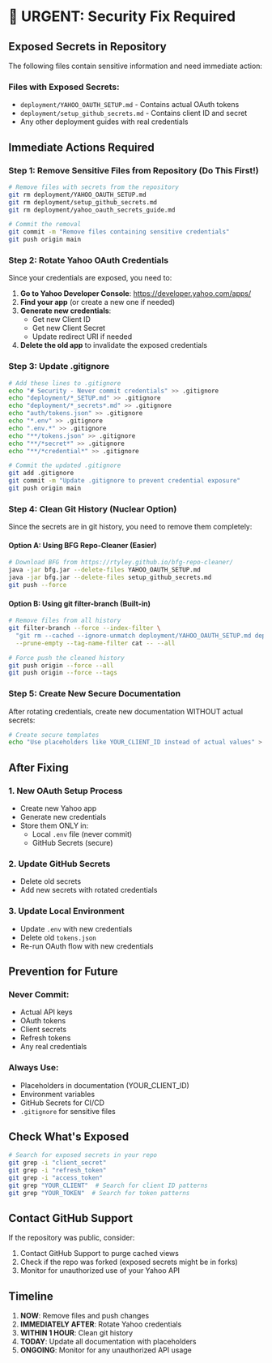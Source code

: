 # 🚨 URGENT: Security Fix Required

## Exposed Secrets in Repository

The following files contain sensitive information and need immediate action:

### Files with Exposed Secrets:
- `deployment/YAHOO_OAUTH_SETUP.md` - Contains actual OAuth tokens
- `deployment/setup_github_secrets.md` - Contains client ID and secret
- Any other deployment guides with real credentials

## Immediate Actions Required

### Step 1: Remove Sensitive Files from Repository (Do This First!)

```bash
# Remove files with secrets from the repository
git rm deployment/YAHOO_OAUTH_SETUP.md
git rm deployment/setup_github_secrets.md
git rm deployment/yahoo_oauth_secrets_guide.md

# Commit the removal
git commit -m "Remove files containing sensitive credentials"
git push origin main
```

### Step 2: Rotate Yahoo OAuth Credentials

Since your credentials are exposed, you need to:

1. **Go to Yahoo Developer Console**: https://developer.yahoo.com/apps/
2. **Find your app** (or create a new one if needed)
3. **Generate new credentials**:
   - Get new Client ID
   - Get new Client Secret
   - Update redirect URI if needed
4. **Delete the old app** to invalidate the exposed credentials

### Step 3: Update .gitignore

```bash
# Add these lines to .gitignore
echo "# Security - Never commit credentials" >> .gitignore
echo "deployment/*_SETUP.md" >> .gitignore
echo "deployment/*_secrets*.md" >> .gitignore
echo "auth/tokens.json" >> .gitignore
echo "*.env" >> .gitignore
echo ".env.*" >> .gitignore
echo "**/tokens.json" >> .gitignore
echo "**/*secret*" >> .gitignore
echo "**/*credential*" >> .gitignore

# Commit the updated .gitignore
git add .gitignore
git commit -m "Update .gitignore to prevent credential exposure"
git push origin main
```

### Step 4: Clean Git History (Nuclear Option)

Since the secrets are in git history, you need to remove them completely:

#### Option A: Using BFG Repo-Cleaner (Easier)
```bash
# Download BFG from https://rtyley.github.io/bfg-repo-cleaner/
java -jar bfg.jar --delete-files YAHOO_OAUTH_SETUP.md
java -jar bfg.jar --delete-files setup_github_secrets.md
git push --force
```

#### Option B: Using git filter-branch (Built-in)
```bash
# Remove files from all history
git filter-branch --force --index-filter \
  "git rm --cached --ignore-unmatch deployment/YAHOO_OAUTH_SETUP.md deployment/setup_github_secrets.md" \
  --prune-empty --tag-name-filter cat -- --all

# Force push the cleaned history
git push origin --force --all
git push origin --force --tags
```

### Step 5: Create New Secure Documentation

After rotating credentials, create new documentation WITHOUT actual secrets:

```bash
# Create secure templates
echo "Use placeholders like YOUR_CLIENT_ID instead of actual values" > deployment/README_SECURITY.md
```

## After Fixing

### 1. New OAuth Setup Process
- Create new Yahoo app
- Generate new credentials
- Store them ONLY in:
  - Local `.env` file (never commit)
  - GitHub Secrets (secure)
  
### 2. Update GitHub Secrets
- Delete old secrets
- Add new secrets with rotated credentials

### 3. Update Local Environment
- Update `.env` with new credentials
- Delete old `tokens.json`
- Re-run OAuth flow with new credentials

## Prevention for Future

### Never Commit:
- Actual API keys
- OAuth tokens  
- Client secrets
- Refresh tokens
- Any real credentials

### Always Use:
- Placeholders in documentation (YOUR_CLIENT_ID)
- Environment variables
- GitHub Secrets for CI/CD
- `.gitignore` for sensitive files

## Check What's Exposed

```bash
# Search for exposed secrets in your repo
git grep -i "client_secret"
git grep -i "refresh_token"
git grep -i "access_token"
git grep "YOUR_CLIENT"  # Search for client ID patterns
git grep "YOUR_TOKEN"  # Search for token patterns
```

## Contact GitHub Support

If the repository was public, consider:
1. Contact GitHub Support to purge cached views
2. Check if the repo was forked (exposed secrets might be in forks)
3. Monitor for unauthorized use of your Yahoo API

## Timeline

1. **NOW**: Remove files and push changes
2. **IMMEDIATELY AFTER**: Rotate Yahoo credentials  
3. **WITHIN 1 HOUR**: Clean git history
4. **TODAY**: Update all documentation with placeholders
5. **ONGOING**: Monitor for any unauthorized API usage